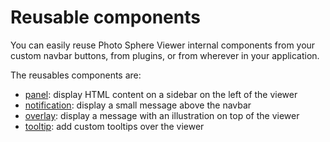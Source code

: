 # Reusable components

You can easily reuse Photo Sphere Viewer internal components from your custom navbar buttons, from plugins, or from wherever in your application.

The reusables components are:
- [panel](panel.md): display HTML content on a sidebar on the left of the viewer
- [notification](notification.md): display a small message above the navbar
- [overlay](overlay.md): display a message with an illustration on top of the viewer
- [tooltip](tooltip.md): add custom tooltips over the viewer

